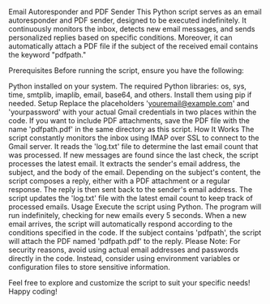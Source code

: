 Email Autoresponder and PDF Sender
This Python script serves as an email autoresponder and PDF sender, designed to be executed indefinitely. It continuously monitors the inbox, detects new email messages, and sends personalized replies based on specific conditions. Moreover, it can automatically attach a PDF file if the subject of the received email contains the keyword "pdfpath."

Prerequisites
Before running the script, ensure you have the following:

Python installed on your system.
The required Python libraries: os, sys, time, smtplib, imaplib, email, base64, and others. Install them using pip if needed.
Setup
Replace the placeholders 'youremail@example.com' and 'yourpassword' with your actual Gmail credentials in two places within the code.
If you want to include PDF attachments, save the PDF file with the name 'pdfpath.pdf' in the same directory as this script.
How It Works
The script constantly monitors the inbox using IMAP over SSL to connect to the Gmail server.
It reads the 'log.txt' file to determine the last email count that was processed.
If new messages are found since the last check, the script processes the latest email.
It extracts the sender's email address, the subject, and the body of the email.
Depending on the subject's content, the script composes a reply, either with a PDF attachment or a regular response.
The reply is then sent back to the sender's email address.
The script updates the 'log.txt' file with the latest email count to keep track of processed emails.
Usage
Execute the script using Python.
The program will run indefinitely, checking for new emails every 5 seconds.
When a new email arrives, the script will automatically respond according to the conditions specified in the code.
If the subject contains 'pdfpath', the script will attach the PDF named 'pdfpath.pdf' to the reply.
Please Note: For security reasons, avoid using actual email addresses and passwords directly in the code. Instead, consider using environment variables or configuration files to store sensitive information.

Feel free to explore and customize the script to suit your specific needs! Happy coding!

